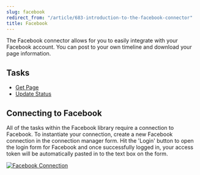 ```yaml
---
slug: facebook
redirect_from: "/article/683-introduction-to-the-facebook-connector"
title: Facebook
---
```

The Facebook connector allows for you to easily integrate with your Facebook account. You can post to your own timeline and download your page information.

## Tasks

 * [Get Page](get-page)
 * [Update Status](update-status)

## Connecting to Facebook
All of the tasks within the Facebook library require a connection to Facebook. To instantiate your connection, create a new Facebook connection in the connection manager form. Hit the 'Login' button to open the login form for Facebook and once successfully logged in, your access token will be automatically pasted in to the text box on the form.

[![Facebook Connection](http://www.zynk.com/images/v2/Facebook_Connection_1.png)](http://www.zynk.com/images/v2/Facebook_Connection_1.png)